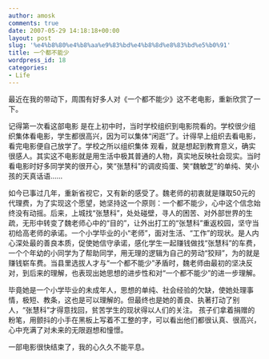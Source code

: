 ```yaml
---
author: amosk
comments: true
date: 2007-05-29 14:18:18+00:00
layout: post
slug: '%e4%b8%80%e4%b8%aa%e9%83%bd%e4%b8%8d%e8%83%bd%e5%b0%91'
title: 一个都不能少
wordpress_id: 18
categories:
- Life
---
```


最近在我的带动下，周围有好多人对《一个都不能少》这不老电影，重新欣赏了一下。

记得第一次看这部电影 是在上初中时，当时学校组织到电影院看的。学校很少组织集体看电影，学生都很高兴，因为可以集体“闲逛”了。计得早上组织去看电影，看完电影便自己放学了。学校之所以组织集体 观看，就是想起到教育意义，确实很感人。其实这不电影就是用生活中极其普通的人物，真实地反映社会现实。当时看电影时好多同学笑的很开心，笑“张慧科”的调皮捣蛋、笑“魏敏芝”的单纯、笑小孩的天真话语……

如今已事过几年，重新省视它，又有新的感受了。魏老师的初衷就是赚取50元的代理费，为了实现这个愿望，她坚持这一个原则：一个都不能少，心中这个信念始终没有动摇。后来，上城找“张慧科”，处处碰壁，寻人的困苦、对外部世界的生疏，无形中转变了魏老师心中的“目的”，让外出打工的“张慧科”重返校园，坚守当初给高老师的承诺。一个小学毕业的小“老师”，面对生活、“工作”的现状。是人内心深处最的善良本质，促使她信守承诺，感化学生一起赚钱做找“张慧科”的车费，一个个年幼的小同学为了帮助同学，用无理的逻辑为自己的劳动“狡辩”，为的就是赚钱崭车费。当县里选拔人才与“一个都不能少”矛盾时，魏老师由最初的坚决反对，到后来的理解，也表现出她思想的进步性和对“一个都不能少”的进一步理解。

毕竟她是一个小学毕业的未成年人，思想的单纯、社会经验的欠缺，使她处理事情，极短、教条，这也是可以理解的。但最终也是她的善良、执著打动了别人，“张慧科”才得意找回，贫苦学生的现状得以人们的关注。 孩子们拿着捐赠的粉笔，用颤抖的小手在黑板上写着不工整的字，可以看出他们都很认真、很高兴，心中充满了对未来的无限遐想和憧憬。

一部电影很快结束了，我的心久久不能平息。
